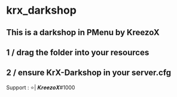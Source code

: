 # krx_darkshop
This is a darkshop in PMenu by KreezoX
--------------------------------------
1 / drag the folder into your resources
--------------------------------------
2 / ensure KrX-Darkshop in your server.cfg
--------------------------------------
Support : ⭐| 𝑲𝒓𝒆𝒆𝒛𝒐𝑿#1000 
